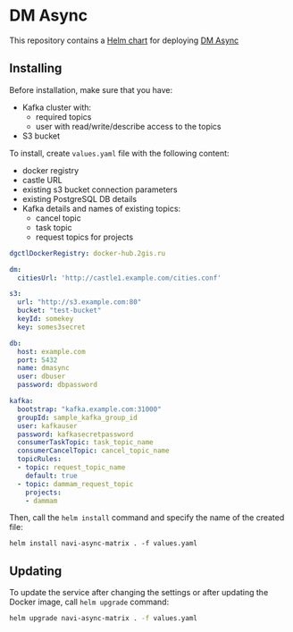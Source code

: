 # DM Async

This repository contains a [Helm chart](https://helm.sh/docs/topics/charts/)
for deploying [DM Async](https://gitlab.2gis.ru/traffic/dm_async_service/)

## Installing

Before installation, make sure that you have:

* Kafka cluster with:
  * required topics
  * user with read/write/describe access to the topics
* S3 bucket

To install, create `values.yaml` file with the following content:
* docker registry
* castle URL
* existing s3 bucket connection parameters
* existing PostgreSQL DB details
* Kafka details and names of existing topics:
  * cancel topic
  * task topic
  * request topics for projects

```yaml
dgctlDockerRegistry: docker-hub.2gis.ru

dm:
  citiesUrl: 'http://castle1.example.com/cities.conf'

s3:
  url: "http://s3.example.com:80"
  bucket: "test-bucket"
  keyId: somekey
  key: somes3secret

db:
  host: example.com
  port: 5432
  name: dmasync
  user: dbuser
  password: dbpassword

kafka:
  bootstrap: "kafka.example.com:31000"
  groupId: sample_kafka_group_id
  user: kafkauser
  password: kafkasecretpassword
  consumerTaskTopic: task_topic_name
  consumerCancelTopic: cancel_topic_name
  topicRules:
  - topic: request_topic_name
    default: true
  - topic: dammam_request_topic
    projects:
    - dammam
```

Then, call the `helm install` command and specify the name of the created file:

```shell
helm install navi-async-matrix . -f values.yaml
```

## Updating

To update the service after changing the settings or after updating
the Docker image, call `helm upgrade` command:

```bash
helm upgrade navi-async-matrix . -f values.yaml
```
